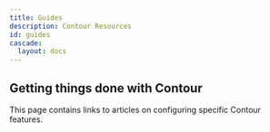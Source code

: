 ```yaml
---
title: Guides
description: Contour Resources
id: guides
cascade:
  layout: docs
---
```

## Getting things done with Contour

This page contains links to articles on configuring specific Contour features.

